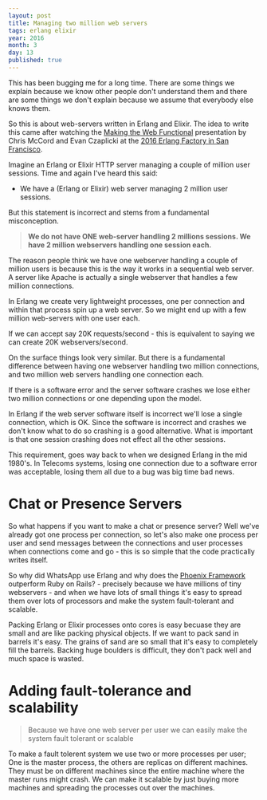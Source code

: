 ```yaml
---
layout: post
title: Managing two million web servers
tags: erlang elixir
year: 2016
month: 3
day: 13
published: true
---
```


This has been bugging me for a long time. There are some things we
explain because we know other people don't understand them and there
are some things we don't explain because we assume that
everybody else knows them.

So this is about web-servers written in Erlang and Elixir.  The idea
to write this came after watching the [Making the Web
Functional](https://www.youtube.com/watch?v=XJ9ckqCMiKk) presentation
by Chris McCord and Evan Czaplicki at the [2016 Erlang Factory in San
Francisco](http://www.erlang-factory.com/sfbay2016).

Imagine an Erlang or Elixir HTTP server managing a couple of million
user sessions.  Time and again I've heard this said:

+ We have a (Erlang or Elixir) web server managing 2 million user sessions.

But this statement is incorrect and stems from a fundamental misconception.

> **We do not have ONE web-server handling 2 millions sessions. We have
2 million webservers handling one session each.**

The reason people think we have one webserver handling a couple of
million users is because this is the way it works in a sequential web
server. A server like Apache is actually a single webserver that
handles a few million connections.

In Erlang we create very lightweight processes, one per connection and
within that process spin up a web server. So we might end up with a
few million web-servers with one user each.

If we can accept say 20K requests/second - this is equivalent to
saying we can create 20K webservers/second.

On the surface things look very similar. But there is a fundamental
difference between having one webserver handling two million
connections, and two million web servers handling one connection each.

If there is a software error and the server software crashes we lose
either two million connections or one depending upon the model.

In Erlang if the web server software itself is incorrect we'll lose a
single connection, which is OK. Since the software is incorrect and
crashes we don't know what to do so crashing is a good
alternative. What is important is that one session crashing does not
effect all the other sessions.

This requirement, goes way back to when we designed Erlang in the mid
1980's.  In Telecoms systems, losing one connection due to a software
error was acceptable, losing them all due to a bug was big time bad
news.

# Chat or Presence Servers

So what happens if you want to make a chat or presence server? Well
we've already got one process per connection, so let's also make one
process per user and send messages between the connections and user
processes when connections come and go - this is so simple that the
code practically writes itself.

So why did WhatsApp use Erlang and why does the
[Phoenix Framework](http://www.phoenixframework.org/)
outperform Ruby on Rails? - precisely because we have millions of tiny
webservers - and when we have lots of small things it's easy to spread
them over lots of processors and make the system fault-tolerant and scalable.

Packing Erlang or Elixir processes onto cores is easy becuase they are
small and are like packing physical objects. If we want to pack sand
in barrels it's easy. The grains of sand are so small that it's easy
to completely fill the barrels. Backing huge boulders is difficult,
they don't pack well and much space is wasted.

# Adding fault-tolerance and scalability

> Because we have one web server per user  we can easily make the
system fault tolerant or scalable

To make a fault tolerent system we use two or more processes per user;
One is the master process, the others are replicas on different
machines. They must be on different machines since the entire machine
where the master runs might crash. We can make it scalable  by just
buying more machines and spreading the processes out over the
machines.
 












  

